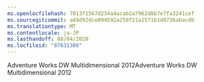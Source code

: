 ```yaml
---
ms.openlocfilehash: 7013f1567d234a4acab2a7962d8b7e7fa3241cef
ms.sourcegitcommit: ad4d92dce894592a259721a1571b1d8736abacdb
ms.translationtype: MT
ms.contentlocale: ja-JP
ms.lasthandoff: 08/04/2020
ms.locfileid: "87631380"
---
```

<span data-ttu-id="c1964-101">Adventure Works DW Multidimensional 2012</span><span class="sxs-lookup"><span data-stu-id="c1964-101">Adventure Works DW Multidimensional 2012</span></span>
